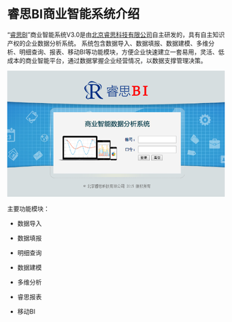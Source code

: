 # 睿思BI商业智能系统介绍

  “[睿思BI](http://www.ruisitech.com/product.html)”商业智能系统V3.0是由[北京睿思科技有限公司](http://www.ruisitech.com)自主研发的，具有自主知识产权的企业数据分析系统。 系统包含数据导入、数据填报、数据建模、多维分析、明细查询、报表、移动BI等功能模块，方便企业快速建立一套易用，灵活、低成本的商业智能平台，通过数据掌握企业经营情况，以数据支撑管理决策。
  
  ![睿思BI](QQ图片20161206173442.png)

主要功能模块：

* 数据导入

* 数据填报

* 明细查询

* 数据建模

* 多维分析

* 睿思报表

* 移动BI